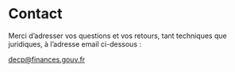 # Contact

Merci d’adresser vos questions et vos retours, tant techniques que juridiques, à l’adresse email ci-dessous :

<decp@finances.gouv.fr>